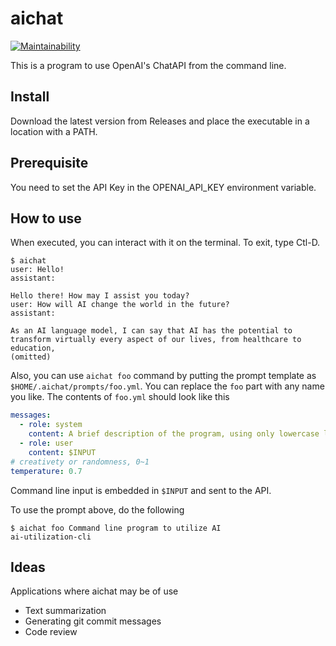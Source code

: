 # aichat

[![Maintainability](https://api.codeclimate.com/v1/badges/a94fa8eb02349a9ca8da/maintainability)](https://codeclimate.com/github/tkawachi/aichat/maintainability)

This is a program to use OpenAI's ChatAPI from the command line.

## Install

Download the latest version from Releases and place the executable in
a location with a PATH.

## Prerequisite

You need to set the API Key in the OPENAI_API_KEY environment variable.

## How to use

When executed, you can interact with it on the terminal.
To exit, type Ctl-D.

```
$ aichat
user: Hello!
assistant:

Hello there! How may I assist you today?
user: How will AI change the world in the future?
assistant:

As an AI language model, I can say that AI has the potential to transform virtually every aspect of our lives, from healthcare to education,
(omitted)
```

Also, you can use `aichat foo` command by putting the prompt template as `$HOME/.aichat/prompts/foo.yml`. You can replace the `foo` part with any name you like.
The contents of `foo.yml` should look like this

```yaml
messages:
  - role: system
    content: A brief description of the program, using only lowercase letters and hyphens, appropriate for the program. You may use up to three hyphens.
  - role: user
    content: $INPUT
# creativety or randomness, 0~1
temperature: 0.7
```

Command line input is embedded in `$INPUT` and sent to the API.

To use the prompt above, do the following

```
$ aichat foo Command line program to utilize AI
ai-utilization-cli
```

## Ideas

Applications where aichat may be of use

- Text summarization
- Generating git commit messages
- Code review
